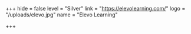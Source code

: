 +++
hide = false
level = "Silver"
link = "https://elevolearning.com/"
logo = "/uploads/elevo.jpg"
name = "Elevo Learning"

+++
